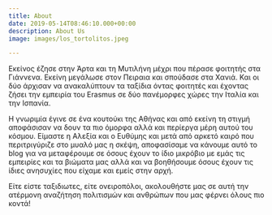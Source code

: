 ```yaml
---
title: About
date: 2019-05-14T08:46:10.000+00:00
description: About Us
image: images/los_tortolitos.jpeg

---
```

Εκείνος έζησε στην Άρτα και τη Μυτιλήνη μέχρι που πέρασε φοιτητής στα Γιάννενα. Εκείνη μεγάλωσε στον Πειραια και σπούδασε στα Χανιά. Και οι δύο άρχισαν να ανακαλύπτουν τα ταξίδια όντας φοιτητές και έχοντας ζήσει την εμπειρία του Erasmus σε δύο πανέμορφες χώρες την Ιταλία και την Ισπανία.

 Η γνωριμία έγινε σε ένα κουτούκι της Αθήνας και από εκείνη τη στιγμή αποφάσισαν να δουν τα πιο όμορφα αλλά και περίεργα μέρη αυτού του κόσμου. Είμαστε η Αλεξία και ο Ευθύμης και μετά από αρκετό καιρό που περιτριγύριζε στο μυαλό μας η σκέψη, αποφασίσαμε να κάνουμε αυτό το blog για να μεταφέρουμε σε όσους έχουν το ίδιο μικρόβιο με εμάς τις εμπειρίες και τα βιώματα μας αλλά και να βοηθήσουμε όσους έχουν τις ίδιες ανησυχίες που είχαμε και εμείς στην αρχή. 

Είτε είστε ταξιδιωτες, είτε ονειροπόλοι, ακολουθήστε μας σε αυτή την ατέρμονη αναζήτηση πολιτισμών και ανθρώπων που μας φέρνει όλους πιο κοντά!